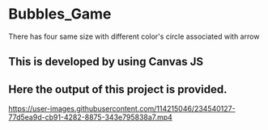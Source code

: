 # Bubbles_Game
There has four same size with different color's circle associated with arrow
## This is developed by using Canvas JS
## Here the output of this project is provided.

https://user-images.githubusercontent.com/114215046/234540127-77d5ea9d-cb91-4282-8875-343e795838a7.mp4

